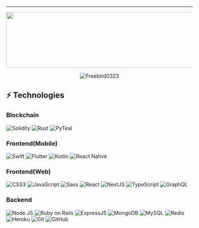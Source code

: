 ____	



<img height=150 width=1000 src="https://c.tenor.com/o23PLsTxPLoAAAAd/wallpaper.gif" />


<p align="center">
  <img src="https://visitor-badge.laobi.icu/badge?page_id=DedicatedDev" alt="Freebird0323" />
</p>


## ⚡ Technologies

### Blockchain
![Solidity](https://img.shields.io/badge/-Solidity-222222?style=flat-square&logo=solidity&logoColor=white)
![Rust](https://img.shields.io/badge/-Rust-DDDDDD?style=flat-square&logo=Rust&logoColor=903211)
![PyTeal](https://img.shields.io/badge/-PyTeal-208099?style=flat-square&logo=python&logoColor=white)

### Frontend(Mobile)
![Swift](https://img.shields.io/badge/-Swift-000000?style=flat-square&logo=swift&logoColor=red)
![Flutter](https://img.shields.io/badge/-Flutter-DDDDDD?style=flat-square&logo=flutter&logoColor=blue)
![Kotlin](https://img.shields.io/badge/-Kotlin-DDDDDD?style=flat-square&logo=kotlin&logoColor=903211)
![React Native](https://img.shields.io/badge/-ReactNative-61DAFB?style=flat-square&logo=react&logoColor=white)

### Frontend(Web)

![CSS3](https://img.shields.io/badge/-CSS3-1572B6?style=flat-square&logo=css3)
![JavaScript](https://img.shields.io/badge/-JavaScript-F7DF1E?style=flat-square&logo=javascript&logoColor=black)
![Sass](https://img.shields.io/badge/-Sass-CC6699?style=flat-square&logo=sass&logoColor=white)
![React](https://img.shields.io/badge/-React-61DAFB?style=flat-square&logo=react&logoColor=white)
![NextJS](https://img.shields.io/badge/-Next.JS-000000?style=flat-square&logo=next-dot-js)
![TypeScript](https://img.shields.io/badge/-TypeScript-3178C6?style=flat-square&logo=typescript&logoColor=white)
![GraphQL](https://img.shields.io/badge/-GraphQL-E10098?style=flat-square&logo=graphql&logoColor=white)


### Backend
![Node.JS](https://img.shields.io/badge/-Node.JS-339933?style=flat-square&logo=node-dot-js&logoColor=white)
![Ruby on Rails](https://img.shields.io/badge/-Ruby%20on%20Rails-DDDDDD?style=flat-square&logo=Ruby&logoColor=903211)
![ExpressJS](https://img.shields.io/badge/-Express.JS-000000?style=flat-square&logo=Express)
![MongoDB](https://img.shields.io/badge/-MongoDB-47A248?style=flat-square&logo=mongodb&logoColor=white)
![MySQL](https://img.shields.io/badge/-MySQL-4479A1?style=flat-square&logo=mysql&logoColor=white)
![Redis](https://img.shields.io/badge/-Redis-DC382D?style=flat-square&logo=Redis&logoColor=white)
![Heroku](https://img.shields.io/badge/-Heroku-430098?style=flat-square&logo=heroku)
![Git](https://img.shields.io/badge/-Git-F05032?style=flat-square&logo=git&logoColor=white)
![GitHub](https://img.shields.io/badge/-GitHub-181717?style=flat-square&logo=github)

